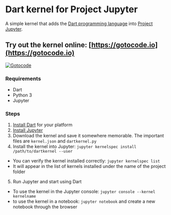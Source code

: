 # Dart kernel for Project Jupyter

A simple kernel that adds the  [Dart programming language](https://Dart.org) into [Project Jupyter](https://jupyter.org).

## Try out the kernel online: [https://gotocode.io](https://gotocode.io)

[![Gotocode](https://gotocode.io/static/assets/img/logo.jpg)](https://gotocode.io)

### Requirements

- Dart
- Python 3
- Jupyter

### Steps

1. [Install Dart](https://dart.dev/get-dart) for your platform
2. [Install Jupyter](http://jupyter.org/install.html)
3. Download the kernel and save it somewhere memorable. The important files are `kernel.json` and `dartkernel.py`
4. Install the kernel into Jupyter: `jupyter kernelspec install /path/to/dartkernel --user`
  - You can verify the kernel installed correctly: `jupyter kernelspec list`
  - It will appear in the list of kernels installed under the name of the project folder
5. Run Jupyter and start using Dart
  - To use the kernel in the Jupyter console: `jupyter console --kernel kernelname`
  - to use the kernel in a notebook: `jupyter notebook` and create a new notebook through the browser

